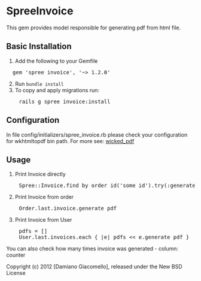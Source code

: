 SpreeInvoice
=======
This gem provides model responsible for generating pdf from html file.


Basic Installation
------------------

1. Add the following to your Gemfile
<pre>
  gem 'spree_invoice', '~> 1.2.0'
</pre>
2. Run `bundle install`
3. To copy and apply migrations run:
<pre>
	rails g spree_invoice:install
</pre>


Configuration
-----

In file config/initializers/spree_invoice.rb please check your configuration for wkhtmltopdf bin path. 
For more see: [wicked_pdf](https://github.com/mileszs/wicked_pdf)


Usage
-----

1. Print Invoice directly
<pre>
	Spree::Invoice.find_by_order_id('some id').try(:generate_pdf)
</pre>
2. Print Invoice from order
<pre>
	Order.last.invoice.generate_pdf
</pre>
3. Print Invoice from User
<pre>
	pdfs = []
	User.last.invoices.each { |e| pdfs << e.generate_pdf }
</pre>

You can also check how many times invoice was generated - column: counter

Copyright (c) 2012 [Damiano Giacomello], released under the New BSD License
